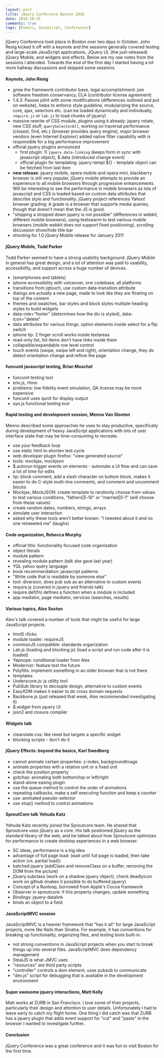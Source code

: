 ```yaml
---
layout: post
title: jQuery Conference Boston 2010
date: 2010-10-25
comments: true
tags: [Events, JavaScript, Conferences]
---
```


jQuery Conference took place in Boston over two days in October. John Resig kicked it off with a keynote and the sessions generally covered testing and large-scale JavaScript applications, JQuery UI, (the just-released) jQuery Mobile, and widgets and effects. Below are my raw notes from the sessions I attended. Towards the end of the first day I started having a lot more hallway discussions and skipped some sessions.

#### Keynote, John Resig

 - grow the framework contributor base, legal accomplishment: join software freedom conservancy, CLA (contributor license agreement)
 - 1.4.3: Passes jslint with some modifications (differences outlined and put on website), helps to enforce style guideline, modularizing the source, core, ajax, selectors etc. (can be loaded dynamically and individually, `require.js` or `lab.js` to load chunks of jquery)
 - massive rewrite of CSS module, plugins using it already: jquery rotate, new CSS stuff, `querySelectorAll`, working on traversal performance (closest, find, etc.) (browser provides query engine), major browser vendors (even Internet Explorer) added native filter capability with is responsible for a big performance improvement
 - official jquery plugins announced
    * first plugin: 1) `jquery.data-linking` (keeps form in sync with javascript object), $.data (introduced change event)
    * official plugin for templating: jquery-templ  ${} - template object can be fetched from last item
 - **new release**: jquery mobile, opera mobile and opera mini, blackberry browser is still very popular, jQuery mobile attempts to provide an experience to all mobile browsers through progressive enhancements. Will be interesting to see the performance in mobile browsers as lots of javascript and CSS is loaded based on custom data attributes that describe style and functionality. jQuery project references Yahoo! browser grading: A grade is a browser that supports media queries, though that doesn't mean that the JS is good.
 - "shipping a stripped down jquery is not possible" (differences in webkit, different mobile browsers), using testswarm to test various mobile browsers (mobile webkit does not support fixed positioning), scrolling discussion 
show/hide title bar
 - shooting for 1.0 jQuery Mobile release for January 2011

#### jQuery Mobile, Todd Parker

Todd Parker seemed to have a strong usability background. jQuery Mobile in general has great design, and a lot of attention was paid to usability, accessibility, and support across a huge number of devices.

 - (smartphones and tablets)
 - iphone accessibility with voiceover, one codebase, all platforms
 - transitions from jqtouch, use custom data-transition attribute
 - dialogs are actually a new page, made to look like they are floating on top of the content
 - themes and swatches, bar styles and block styles
multiple heading styles to build widgets
 - data-role="footer" (determines how the div is styled), data-icon="delete"
 - data attributes for various things. option elements inside select for a flip switch
 - iphone tip: 2 finger scroll works inside textareas
 - read-only list, list items don't have links inside them
 - collapsible/expandable row level control
 - touch events (swipe, swipe left and right), orientation change, they do detect orientation change and reflow the page


#### funcunit javascript testing, Brian Moschel 

 - funcunit testing tool
 - env.js, rhino
 - problems: low fidelity event simulation, QA license may be more expensive
 - funcunit uses qunit for display output
 - syn.js functional testing tool


#### Rapid testing and development session, Menno Van Slooten

Menno described some approaches he uses to stay productive, specifically during development of heavy JavaScript applications with lots of user interface state that may be time-consuming to recreate.

 - use your feedback loop
 - use static html to shorten test cycle
 - web developer plugin firefox: "view generated source"
 - tools: mockjax, mockjson
 - $.autorun trigger events on elements - automate a UI flow and can save a lot of time for edits
 - tip: block comment, add a slash character on bottom block, makes it easier to do C-style multi-line comments, and comment and uncomment blocks
 - Mockjax, MockJSON: create template to randomly choose from values to test various conditions, "fathers|5-10" or "married|0-1" (will choose from these values)
 - create random dates, numbers, strings, arrays
 - simulate user interaction
 - asked why these tools aren't better known: "I tweeted about it and no one retweeted me" (laughs)


#### Code organization, Rebecca Murphy

 - official title: functionality focused code organization
 - object literals
 - module pattern
 - revealing module pattern (talk she gave last year)
 - YQL yahoo query language
 - book recommendation: javascript patterns
 - "Write code that is readable by someone else"
 - tool: diversion, does pub sub as an alternative to custom events
 - require.js (covered in jquery and friends talk)
 - require.def(fn) defines a function when a module is included
 - app mediator, page mediator, services (searches, results)


#### Various topics, Alex Sexton

Alex's talk covered a number of tools that might be useful for large JavaScript projects.

 - html5 r0cks
 - module loader: requireJS
 - commonJS compatible: standards organization
 - Lab.js (loading and blocking js) (load a script and run code after it is loaded)
 - Yepnope: conditional loader from Alex
 - Modernizr: feature test the future
 - Polyfills: implement something in an older browser that is not there
 - templates
 - Underscore.js: js utility tool
 - PubSub library to decouple design, alternative to custom events
 - EasyXDM makes it easier to do cross domain requests
 - Backbone.js (just released that week, Alex recommended investigating it)
 - $.widget from jquery UI
 - json2 and closure compiler


#### Widgets talk

 - cleanslate.css: like reset but targets a specific widget
 - blocking scripts - don't do it

#### jQuery Effects: beyond the basics, Karl Swedberg

 - cannot animate certain properties: z-index, backgroundImage
 - animate properties with a relative unit or a fixed unit
 - check the position property
 - gotchas: animating both bottom/top or left/right
 - stand-alone easing plugin
 - use the queue method to control the order of animations
 - repeating callbacks, make a self executing function and keep a counter
 - use :animated pseudo-selector
 - use stop() method to control animations


#### SproutCore talk Yehuda Katz

Yehuda Katz recently joined the Sproutcore team. He shared that Sproutcore uses jQuery as a core. His talk positioned jQuery as the standard library of the web, and he talked about how Sproutcore optimizes for performance to create desktop experiences in a web browser.
 
 - SC ideas, performance is a big idea
 - advantage of full page load: (wait until full page is loaded, then take action (vs. partial load))
 - batched jquery (addClass and removeClass on a buffer, removing the DOM from the picture)
 - jQuery.subclass  (work on a shadow jquery object), check deadlyicon work on github (makes it possible to do buffered jquery)
 - Concept of a Runloop, borrowed from Apple's Cocoa framework
 - Observer in sproutcore: if this property changes, update something
 - Bindings: jquery-datalink
 - binds an object to a field


#### JavaScriptMVC session

JavaScriptMVC is a heavier framework that "has it all" for large JavaScript projects, more like Rails than Sinatra. For example, it has conventions for breaking up functionality, organizing files, and testing tools built-in.

 - not strong conventions in JavaScript projects when you start to break things up into several files. JavaScriptMVC does dependency management
 - StealJS is what JMVC uses
 - "resources" are third party scripts
 - "controller" controls a dom element, uses pubsub to communicate
 - "dev.js" script for debugging that is available in the development environment


#### Super awesome jquery interactions, Matt Kelly 

Matt works at ZURB in San Francisco. I love some of their projects, particularly their design and attention to user details. Unfortunately I had to leave early to catch my flight home. One thing I did catch was that ZURB has a jquery plugin that adds event support for "cut" and "paste" in the browser I wanted to investigate further.


#### Conclusion

jQuery Conference was a great conference and it was fun to visit Boston for the first time.

